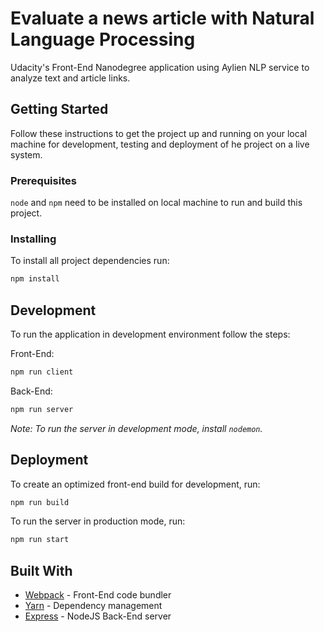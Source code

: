 # Evaluate a news article with Natural Language Processing

Udacity's Front-End Nanodegree application using Aylien NLP service to analyze text and article links.

## Getting Started

Follow these instructions to get the project up and running on your local machine for development, testing
and deployment of he project on a live system.

### Prerequisites

`node` and `npm` need to be installed on local machine to run and build this project.

### Installing

To install all project dependencies run:
```bash
npm install
```

## Development

To run the application in development environment follow the steps:

Front-End:
```bash
npm run client
```

Back-End:
```bash
npm run server
```

_Note: To run the server in development mode, install `nodemon`._

## Deployment

To create an optimized front-end build for development, run:
```bash
npm run build
```

To run the server in production mode, run:
```bash
npm run start
```

## Built With

* [Webpack](https://webpack.js.org/) - Front-End code bundler
* [Yarn](https://yarnpkg.com/lang/en/) - Dependency management
* [Express](https://expressjs.com/) - NodeJS Back-End server
